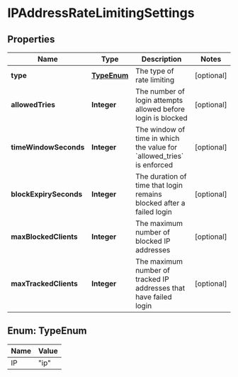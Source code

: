

# IPAddressRateLimitingSettings


## Properties

| Name | Type | Description | Notes |
|------------ | ------------- | ------------- | -------------|
|**type** | [**TypeEnum**](#TypeEnum) | The type of rate limiting |  [optional] |
|**allowedTries** | **Integer** | The number of login attempts allowed before login is blocked |  [optional] |
|**timeWindowSeconds** | **Integer** | The window of time in which the value for &#x60;allowed_tries&#x60; is enforced |  [optional] |
|**blockExpirySeconds** | **Integer** | The duration of time that login remains blocked after a failed login |  [optional] |
|**maxBlockedClients** | **Integer** | The maximum number of blocked IP addresses |  [optional] |
|**maxTrackedClients** | **Integer** | The maximum number of tracked IP addresses that have failed login |  [optional] |



## Enum: TypeEnum

| Name | Value |
|---- | -----|
| IP | &quot;ip&quot; |



